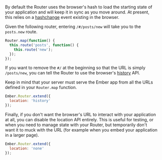 By default the Router uses the browser's hash to load the starting state of your
application and will keep it in sync as you move around. At present, this relies
on a [hashchange](http://caniuse.com/hashchange) event existing in the browser.

Given the following router, entering `/#/posts/new` will take you to the `posts.new`
route.

```app/router.js
Router.map(function() {
  this.route('posts', function() {
    this.route('new');
  });
});
```

If you want to remove the `#/` at the beginning so that the URL is simply `/posts/new`,
you can tell the Router to use the browser's [history](http://caniuse.com/history) API.

Keep in mind that your server must serve the Ember app from all the URLs defined in your
`Router.map` function.

```app/router.js
Ember.Router.extend({
  location: 'history'
});
```

Finally, if you don't want the browser's URL to interact with your application
at all, you can disable the location API entirely. This is useful for
testing, or when you need to manage state with your Router, but temporarily
don't want it to muck with the URL (for example when you embed your
application in a larger page).

```app/router.js
Ember.Router.extend({
  location: 'none'
});
```
